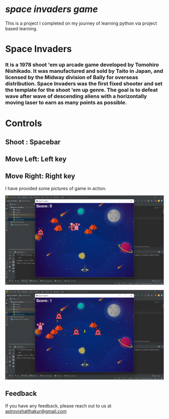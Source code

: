 <h1><i>space invaders game</i></h1>

This is a project I completed on my journey of learning python via project based learning.

<h1>Space Invaders</h1><h3>It is a 1978 shoot 'em up arcade game developed by Tomohiro Nishikado. 
It was manufactured and sold by Taito in Japan, and licensed by the Midway division of Bally for overseas distribution. 
Space Invaders was the first fixed shooter and set the template for the shoot 'em up genre. 
The goal is to defeat wave after wave of descending aliens with a horizontally moving laser to earn as many points as possible.</h3>

<h1>Controls</h1>
<h2> Shoot : Spacebar</h2>
<h2> Move Left: Left key</h2>
<h2> Move Right: Right key</h2>

I have provided some pictures of game in action.

![](readimg/Screenshot%20(4).png)



![](readimg/Screenshot%20(5).png)

## Feedback

If you have any feedback, please reach out to us at astrovishalthakur@gmail.com

